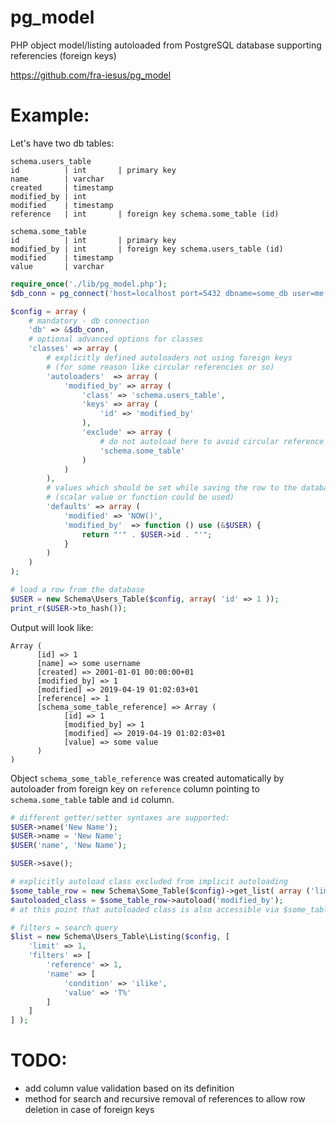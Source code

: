 # pg_model
PHP object model/listing autoloaded from PostgreSQL database supporting referencies (foreign keys)

https://github.com/fra-iesus/pg_model

# Example:
Let's have two db tables:
```
schema.users_table
id          | int       | primary key
name        | varchar
created     | timestamp
modified_by | int
modified    | timestamp
reference   | int       | foreign key schema.some_table (id)

schema.some_table
id          | int       | primary key
modified_by | int       | foreign key schema.users_table (id)
modified    | timestamp
value       | varchar
```

```php
require_once('./lib/pg_model.php');
$db_conn = pg_connect('host=localhost port=5432 dbname=some_db user=me ...');

$config = array (
	# mandatory - db connection
	'db' => &$db_conn,
	# optional advanced options for classes
	'classes' => array (
		# explicitly defined autoloaders not using foreign keys
		# (for some reason like circular referencies or so)
		'autoloaders'  => array (
			'modified_by' => array (
				'class' => 'schema.users_table',
				'keys' => array (
					'id' => 'modified_by'
				),
				'exclude' => array (
					# do not autoload here to avoid circular reference
					'schema.some_table'
				)
			)
		),
		# values which should be set while saving the row to the database
		# (scalar value or function could be used)
		'defaults' => array (
			'modified' => 'NOW()',
			'modified_by'  => function () use (&$USER) {
				return "'" . $USER->id . "'";
			}
		)
	)
);

# load a row from the database
$USER = new Schema\Users_Table($config, array( 'id' => 1 ));
print_r($USER->to_hash());
```
Output will look like:
```
Array (
      [id] => 1
      [name] => some username
      [created] => 2001-01-01 00:00:00+01
      [modified_by] => 1
      [modified] => 2019-04-19 01:02:03+01
      [reference] => 1
      [schema_some_table_reference] => Array (
            [id] => 1
            [modified_by] => 1
            [modified] => 2019-04-19 01:02:03+01
            [value] => some value
      )
)
```
Object `schema_some_table_reference` was created automatically by autoloader from foreign key on `reference` column pointing to `schema.some_table` table and `id` column.

```php
# different getter/setter syntaxes are supported:
$USER->name('New Name');
$USER->name = 'New Name';
$USER('name', 'New Name');

$USER->save();

# explicitly autoload class excluded from implicit autoloading
$some_table_row = new Schema\Some_Table($config)->get_list( array ('limit' => 1) )->list[0];
$autoloaded_class = $some_table_row->autoload('modified_by');
# at this point that autoloaded class is also accessible via $some_table_row->schema_users_table_modified_by

# filters = search query
$list = new Schema\Users_Table\Listing($config, [
	'limit' => 1,
	'filters' => [
		'reference' => 1,
		'name' => [
			'condition' => 'ilike',
			'value' => 'T%'
		]
	]
] );

```

# TODO:
- add column value validation based on its definition
- method for search and recursive removal of references to allow row deletion in case of foreign keys

